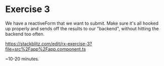 # Exercise 3

We have a reactiveForm that we want to submit.
Make sure it's all hooked up properly and sends off the results to our "backend", without hitting the backend too often.

https://stackblitz.com/edit/rx-exercise-3?file=src%2Fapp%2Fapp.component.ts

~10-20 minutes.
